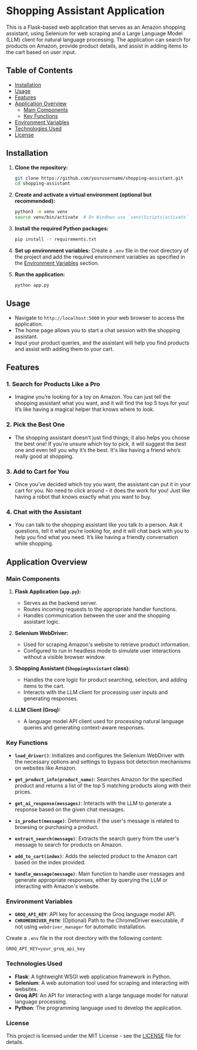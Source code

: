 
# Shopping Assistant Application

This is a Flask-based web application that serves as an Amazon shopping assistant, using Selenium for web scraping and a Large Language Model (LLM) client for natural language processing. The application can search for products on Amazon, provide product details, and assist in adding items to the cart based on user input.

## Table of Contents
- [Installation](#installation)
- [Usage](#usage)
- [Features](#features)
- [Application Overview](#application-overview)
  - [Main Components](#main-components)
  - [Key Functions](#key-functions)
- [Environment Variables](#environment-variables)
- [Technologies Used](#technologies-used)
- [License](#license)

## Installation

1. **Clone the repository:**
   ```bash
   git clone https://github.com/yourusername/shopping-assistant.git
   cd shopping-assistant
   ```

2. **Create and activate a virtual environment (optional but recommended):**
   ```bash
   python3 -m venv venv
   source venv/bin/activate  # On Windows use `venv\Scripts\activate`
   ```

3. **Install the required Python packages:**
   ```bash
   pip install -r requirements.txt
   ```

4. **Set up environment variables:**
   Create a `.env` file in the root directory of the project and add the required environment variables as specified in the [Environment Variables](#environment-variables) section.

5. **Run the application:**
   ```bash
   python app.py
   ```

## Usage

- Navigate to `http://localhost:5000` in your web browser to access the application.
- The home page allows you to start a chat session with the shopping assistant.
- Input your product queries, and the assistant will help you find products and assist with adding them to your cart.

## Features

### 1. **Search for Products Like a Pro**
   - Imagine you’re looking for a toy on Amazon. You can just tell the shopping assistant what you want, and it will find the top 5 toys for you! It’s like having a magical helper that knows where to look.

### 2. **Pick the Best One**
   - The shopping assistant doesn’t just find things; it also helps you choose the best one! If you’re unsure which toy to pick, it will suggest the best one and even tell you why it’s the best. It's like having a friend who’s really good at shopping.

### 3. **Add to Cart for You**
   - Once you’ve decided which toy you want, the assistant can put it in your cart for you. No need to click around – it does the work for you! Just like having a robot that knows exactly what you want to buy.

### 4. **Chat with the Assistant**
   - You can talk to the shopping assistant like you talk to a person. Ask it questions, tell it what you’re looking for, and it will chat back with you to help you find what you need. It’s like having a friendly conversation while shopping.

## Application Overview

### Main Components

1. **Flask Application (`app.py`):**
   - Serves as the backend server.
   - Routes incoming requests to the appropriate handler functions.
   - Handles communication between the user and the shopping assistant logic.

2. **Selenium WebDriver:**
   - Used for scraping Amazon's website to retrieve product information.
   - Configured to run in headless mode to simulate user interactions without a visible browser window.

3. **Shopping Assistant (`ShoppingAssistant` class):**
   - Handles the core logic for product searching, selection, and adding items to the cart.
   - Interacts with the LLM client for processing user inputs and generating responses.

4. **LLM Client (Groq):**
   - A language model API client used for processing natural language queries and generating context-aware responses.

### Key Functions

- **`load_driver()`**: Initializes and configures the Selenium WebDriver with the necessary options and settings to bypass bot detection mechanisms on websites like Amazon.

- **`get_product_info(product_name)`**: Searches Amazon for the specified product and returns a list of the top 5 matching products along with their prices.

- **`get_ai_response(messages)`**: Interacts with the LLM to generate a response based on the given chat messages.

- **`is_product(message)`**: Determines if the user's message is related to browsing or purchasing a product.

- **`extract_search(message)`**: Extracts the search query from the user's message to search for products on Amazon.

- **`add_to_cart(index)`**: Adds the selected product to the Amazon cart based on the index provided.

- **`handle_message(message)`**: Main function to handle user messages and generate appropriate responses, either by querying the LLM or interacting with Amazon's website.

### Environment Variables

- **`GROQ_API_KEY`**: API key for accessing the Groq language model API.
- **`CHROMEDRIVER_PATH`**: (Optional) Path to the ChromeDriver executable, if not using `webdriver_manager` for automatic installation.

Create a `.env` file in the root directory with the following content:

```plaintext
GROQ_API_KEY=your_groq_api_key
```

### Technologies Used

- **Flask**: A lightweight WSGI web application framework in Python.
- **Selenium**: A web automation tool used for scraping and interacting with websites.
- **Groq API**: An API for interacting with a large language model for natural language processing.
- **Python**: The programming language used to develop the application.

### License

This project is licensed under the MIT License - see the [LICENSE](LICENSE) file for details.
